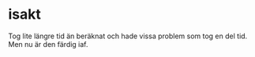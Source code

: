 # isakt

Tog lite längre tid än beräknat och hade vissa problem som tog en del tid. Men nu är den färdig iaf.
